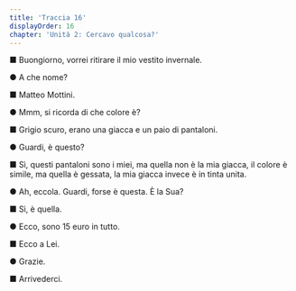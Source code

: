 ```yaml
---
title: 'Traccia 16'
displayOrder: 16
chapter: 'Unità 2: Cercavo qualcosa?'
---
```


■ Buongiorno, vorrei ritirare il mio vestito invernale.

● A che nome?

■ Matteo Mottini.

● Mmm, si ricorda di che colore è?

■ Grigio scuro, erano una giacca e un paio di pantaloni.

● Guardi, è questo?

■ Sì, questi pantaloni sono i miei, ma quella non è la mia giacca, il colore è simile, ma quella è gessata, la mia giacca invece è in tinta unita.

● Ah, eccola. Guardi, forse è questa. È la Sua?

■ Sì, è quella.

● Ecco, sono 15 euro in tutto.

■ Ecco a Lei.

● Grazie.

■ Arrivederci.
